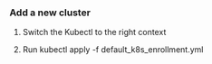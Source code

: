 ### Add a new cluster

1. Switch the Kubectl to the right context

2. Run kubectl apply -f default_k8s_enrollment.yml
